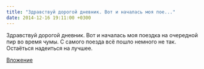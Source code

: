 ```yaml
---
title: "Здравствуй дорогой дневник. Вот и началась моя пое..."
date: 2014-12-16 19:11:00 +0300
---
```


Здравствуй дорогой дневник. Вот и началась моя поездка на очередной пир во время чумы. С самого поезда всё пошло немного не так. Остаёться надеиться на лучшее.

[Вложение](https://vk.com/photo41076938_348752249)
